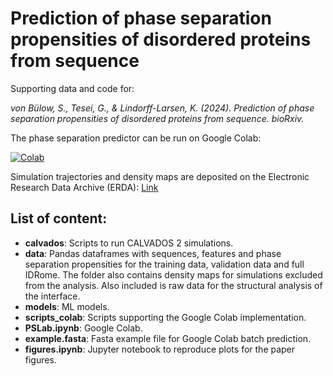 # Prediction of phase separation propensities of disordered proteins from sequence
Supporting data and code for:

*von Bülow, S., Tesei, G., & Lindorff-Larsen, K. (2024). Prediction of phase separation propensities of disordered proteins from sequence. bioRxiv.*

The phase separation predictor can be run on Google Colab:

[![Colab](https://colab.research.google.com/assets/colab-badge.svg)](https://colab.research.google.com/github/KULL-Centre/_2024_buelow_PSpred/blob/main/PSLab.ipynb)

Simulation trajectories and density maps are deposited on the Electronic Research Data Archive (ERDA): [Link](https://sid.erda.dk/sharelink/hlZfnFz4AM)

## List of content:
- **calvados**: Scripts to run CALVADOS 2 simulations.
- **data**: Pandas dataframes with sequences, features and phase separation propensities for the training data, validation data and full IDRome. The folder also contains density maps for simulations excluded from the analysis. Also included is raw data for the structural analysis of the interface. 
- **models**: ML models.
- **scripts_colab**: Scripts supporting the Google Colab implementation.
- **PSLab.ipynb**: Google Colab.
- **example.fasta**: Fasta example file for Google Colab batch prediction.
- **figures.ipynb**: Jupyter notebook to reproduce plots for the paper figures.
